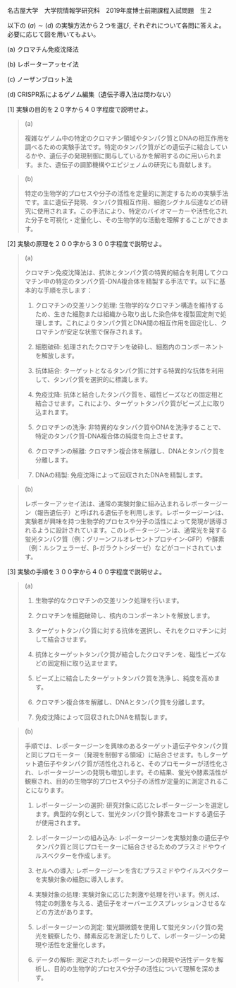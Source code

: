 名古屋大学　大学院情報学研究科　2019年度博士前期課程入試問題　生２

以下の $(a) \sim (d)$ の実験方法から２つを選び, それぞれについて各問に答えよ。必要に応じて図を用いてもよい。


(a) クロマチん免疫沈降法

(b) レポーターアッセイ法

(c) ノーザンブロット法

(d) CRISPR系によるゲノム編集（遺伝子導入法は問わない）

\[1] 実験の目的を２０字から４０字程度で説明せよ。

> (a)
>
> 複雑なゲノム中の特定のクロマチン領域やタンパク質とDNAの相互作用を調べるための実験手法です。特定のタンパク質がどの遺伝子に結合しているかや、遺伝子の発現制御に関与しているかを解明するのに用いられます。また、遺伝子の調節機構やエピジェノムの研究にも貢献します。

> (b)
>
> 特定の生物学的プロセスや分子の活性を定量的に測定するための実験手法です。主に遺伝子発現、タンパク質相互作用、細胞シグナル伝達などの研究に使用されます。この手法により、特定のバイオマーカーや活性化された分子を可視化・定量化し、その生物学的な活動を理解することができます。

\[2] 実験の原理を２００字から３００字程度で説明せよ。

> (a)
>
> クロマチン免疫沈降法は、抗体とタンパク質の特異的結合を利用してクロマチン中の特定のタンパク質-DNA複合体を精製する手法です。以下に基本的な手順を示します：
>
> 1. クロマチンの交差リンク処理: 生物学的なクロマチン構造を維持するため、生きた細胞または組織から取り出した染色体を複製固定剤で処理します。これによりタンパク質とDNA間の相互作用を固定化し、クロマチンが安定な状態で保存されます。
>
> 2. 細胞破砕: 処理されたクロマチンを破砕し、細胞内のコンポーネントを解放します。
>
> 3. 抗体結合: ターゲットとなるタンパク質に対する特異的な抗体を利用して、タンパク質を選択的に標識します。
>
> 4. 免疫沈降: 抗体と結合したタンパク質を、磁性ビーズなどの固定相と結合させます。これにより、ターゲットタンパク質がビーズ上に取り込まれます。
>
> 5. クロマチンの洗浄: 非特異的なタンパク質やDNAを洗浄することで、特定のタンパク質-DNA複合体の純度を向上させます。
>
> 6. クロマチンの解離: クロマチン複合体を解離し、DNAとタンパク質を分離します。
>
> 7. DNAの精製: 免疫沈降によって回収されたDNAを精製します。

> (b)
>
> レポーターアッセイ法は、通常の実験対象に組み込まれるレポータージーン（報告遺伝子）と呼ばれる遺伝子を利用します。レポータージーンは、実験者が興味を持つ生物学的プロセスや分子の活性によって発現が誘導されるように設計されています。このレポータージーンは、通常光を発する蛍光タンパク質（例：グリーンフルオレセントプロテイン-GFP）や酵素（例：ルシフェラーゼ、β-ガラクトシダーゼ）などがコードされています。
>

\[3] 実験の手順を３００字から４００字程度で説明せよ。

> (a)
>
> 1. 生物学的なクロマチンの交差リンク処理を行います。
>
> 2. クロマチンを細胞破砕し、核内のコンポーネントを解放します。
>
> 3. ターゲットタンパク質に対する抗体を選択し、それをクロマチンに対して結合させます。
>
> 4. 抗体とターゲットタンパク質が結合したクロマチンを、磁性ビーズなどの固定相に取り込ませます。
>
> 5. ビーズ上に結合したターゲットタンパク質を洗浄し、純度を高めます。
>
> 6. クロマチン複合体を解離し、DNAとタンパク質を分離します。
>
> 7. 免疫沈降によって回収されたDNAを精製します。

> (b)
>
> 手順では、レポータージーンを興味のあるターゲット遺伝子やタンパク質と同じプロモーター（発現を制御する領域）に結合させます。もしターゲット遺伝子やタンパク質が活性化されると、そのプロモーターが活性化され、レポータージーンの発現も増加します。その結果、蛍光や酵素活性が観察され、目的の生物学的プロセスや分子の活性が定量的に測定されることになります。
>
> 1. レポータージーンの選択: 研究対象に応じたレポータージーンを選定します。典型的な例として、蛍光タンパク質や酵素をコードする遺伝子が使用されます。
>
> 2. レポータージーンの組み込み: レポータージーンを実験対象の遺伝子やタンパク質と同じプロモーターに結合させるためのプラスミドやウイルスベクターを作成します。
>
> 3. セルへの導入: レポータージーンを含むプラスミドやウイルスベクターを実験対象の細胞に導入します。
>
> 4. 実験対象の処理: 実験対象に応じた刺激や処理を行います。例えば、特定の刺激を与える、遺伝子をオーバーエクスプレッションさせるなどの方法があります。
>
> 5. レポータージーンの測定: 蛍光顕微鏡を使用して蛍光タンパク質の発光を観察したり、酵素反応を測定したりして、レポータージーンの発現や活性を定量化します。
>
> 6. データの解析: 測定されたレポータージーンの発現や活性データを解析し、目的の生物学的プロセスや分子の活性について理解を深めます。